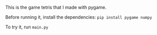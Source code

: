 This is the game tetris that I made with pygame.

Before running it, install the dependencies: `pip install pygame numpy`

To try it, run `main.py`
